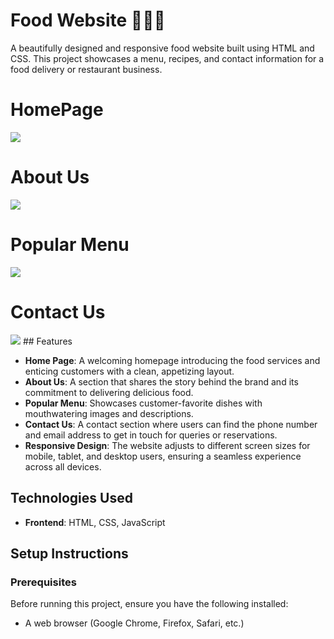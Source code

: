 # Food Website 🍔🍕🍜

A beautifully designed and responsive food website built using HTML and CSS. This project showcases a menu, recipes, and contact information for a food delivery or restaurant business.
# HomePage
<img src="https://i.postimg.cc/QMLwSM0B/Screenshot-2024-12-20-101408.png" style="max-width: 100%; height: auto;" />

# About Us
<img src="https://i.postimg.cc/sxQ8mkz8/Screenshot-2024-11-13-113846.png" style="max-width: 100%; height: auto;" /> 

# Popular Menu
<img src="https://i.postimg.cc/QtnwpX21/Screenshot-2024-11-13-113922.png" style="max-width: 100%; height: auto;" />

# Contact Us
<img src="https://i.postimg.cc/ncmgDf09/Screenshot-2024-11-13-105556.png" style="max-width: 100%; height: auto;" />
## Features

- **Home Page**: A welcoming homepage introducing the food services and enticing customers with a clean, appetizing layout.
- **About Us**: A section that shares the story behind the brand and its commitment to delivering delicious food.
- **Popular Menu**: Showcases customer-favorite dishes with mouthwatering images and descriptions.
- **Contact Us**: A contact section where users can find the phone number and email address to get in touch for queries or reservations.
- **Responsive Design**: The website adjusts to different screen sizes for mobile, tablet, and desktop users, ensuring a seamless experience across all devices.

## Technologies Used

- **Frontend**: HTML, CSS, JavaScript

## Setup Instructions

### Prerequisites

Before running this project, ensure you have the following installed:

- A web browser (Google Chrome, Firefox, Safari, etc.)
